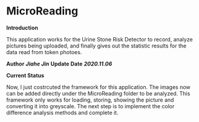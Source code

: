 # MicroReading

**Introduction**

This application works for the Urine Stone Risk Detector to record, analyze pictures being uploaded, and finally gives out the statistic results for the data read from token photoes. 

**Author** ***Jiahe Jin***
**Update Date** ***2020.11.06***

**Current Status**

Now, I just costrcuted the framework for this application. The images now can be added directly under the MicroReading folder to be analyzed. This framework only works for loading, storing, showing the picture and converting it into greyscale. The next step is to implement the color difference analysis methods and complete it. 

